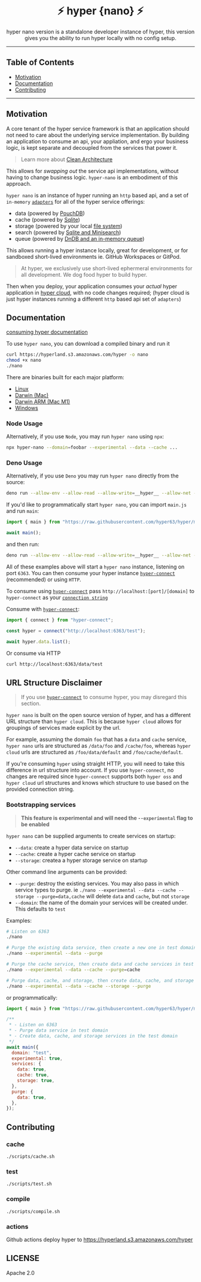 <h1 align="center">⚡️ hyper {nano} ⚡️</h1>
<p align="center">
  hyper nano version is a standalone developer instance of hyper, this version gives you
  the ability to run hyper locally with no config setup.
</p>

---

## Table of Contents

- [Motivation](#motivation)
- [Documentation](#documentation)
- [Contributing](#contributing)

---

## Motivation

A core tenant of the hyper service framework is that an application should not
need to care about the underlying service implementation. By building an
application to consume an api, your appliation, and ergo your business logic, is
kept separate and decoupled from the services that power it.

> Learn more about
> [Clean Architecture](https://blog.hyper.io/the-perfect-application-architecture/)

This allows for _swapping out_ the service api implementations, without having
to change business logic. `hyper-nano` is an embodiment of this approach.

`hyper nano` is an instance of hyper running an `http` based api, and a set of
`in-memory` [`adapters`](https://docs.hyper.io/oss/building-your-own-adapter)
for all of the hyper service offerings:

- data (powered by [PouchDB](https://github.com/hyper63/hyper-adapter-pouchdb))
- cache (powered by [Sqlite](https://github.com/hyper63/hyper-adapter-sqlite))
- storage (powered by your local
  [file system](https://github.com/hyper63/hyper-adapter-fs))
- search (powered by
  [Sqlite and Minisearch](https://github.com/hyper63/hyper-adapter-minisearch))
- queue (powered by
  [DnDB and an in-memory queue](https://github.com/hyper63/hyper-adapter-queue))

This allows running a hyper instance locally, great for development, or for
sandboxed short-lived environments ie. GitHub Workspaces or GitPod.

> At hyper, we exclusively use short-lived ephermeral environments for all
> development. We dog food hyper to build hyper.

Then when you deploy, your application consumes your _actual_ hyper application
in [hyper cloud](https://docs.hyper.io), with no code changes required; (hyper
cloud is just hyper instances running a different `http` based api set of
`adapters`)

## Documentation

[consuming hyper documentation](https://docs.hyper.io)

To use `hyper nano`, you can download a compiled binary and run it

```sh
curl https://hyperland.s3.amazonaws.com/hyper -o nano
chmod +x nano
./nano
```

There are binaries built for each major platform:

- [Linux](https://hyperland.s3.amazonaws.com/hyper)
- [Darwin (Mac)](https://hyperland.s3.amazonaws.com/hyper-x86_64-apple-darwin)
- [Darwin ARM (Mac M1)](https://hyperland.s3.amazonaws.com/hyper-aarch64-apple-darwin)
- [Windows](https://hyperland.s3.amazonaws.com/hyper-x86_64-pc-windows-msvc.exe)

### Node Usage

Alternatively, if you use `Node`, you may run `hyper nano` using `npx`:

```sh
npx hyper-nano --domain=foobar --experimental --data --cache ...
```

### Deno Usage

Alternatively, if you use `Deno` you may run `hyper nano` directly from the
source:

```sh
deno run --allow-env --allow-read --allow-write=__hyper__ --allow-net --unstable --no-check=remote https://raw.githubusercontent.com/hyper63/hyper/main/images/nano/mod.js
```

If you'd like to programmatically start `hyper nano`, you can import `main.js`
and run `main`:

```js
import { main } from "https://raw.githubusercontent.com/hyper63/hyper/main/images/nano/main.js";

await main();
```

and then run:

```sh
deno run --allow-env --allow-read --allow-write=__hyper__ --allow-net --unstable --no-check=remote foo.js
```

All of these examples above will start a `hyper nano` instance, listening on
port `6363`. You can then consume your hyper instance
[`hyper-connect`](https://github.com/hyper63/hyper/tree/main/packages/connect)
(recommended) or using `HTTP`.

To consume using
[`hyper-connect`](https://github.com/hyper63/hyper/tree/main/packages/connect)
pass `http://localhost:[port]/[domain]` to `hyper-connect` as your
[`connection string`](https://docs.hyper.io/app-keys#nq-connection-string)

Consume with
[`hyper-connect`](https://github.com/hyper63/hyper/tree/main/packages/connect):

```js
import { connect } from "hyper-connect";

const hyper = connect("http://localhost:6363/test");

await hyper.data.list();
```

Or consume via HTTP

```sh
curl http://localhost:6363/data/test
```

## URL Structure Disclaimer

> If you use
> [`hyper-connect`](https://github.com/hyper63/hyper/tree/main/packages/connect)
> to consume hyper, you may disregard this section.

`hyper nano` is built on the open source version of hyper, and has a different
URL structure than `hyper cloud`. This is because `hyper cloud` allows for
groupings of services made explicit by the url.

For example, assuming the domain `foo` that has a `data` and `cache` service,
`hyper nano` urls are structured as `/data/foo` and `/cache/foo`, whereas
`hyper cloud` urls are structured as `/foo/data/default` and
`/foo/cache/default`.

If you're consuming `hyper` using straight HTTP, you will need to take this
difference in url structure into account. If you use `hyper-connect`, no changes
are required since `hyper-connect` supports both `hyper oss` and `hyper cloud`
url structures and knows which structure to use based on the provided connection
string.

### Bootstrapping services

> **This feature is experimental and will need the `--experimental` flag to be
> enabled**

`hyper nano` can be supplied arguments to create services on startup:

- `--data`: create a hyper data service on startup
- `--cache`: create a hyper cache service on startup
- `--storage`: createa a hyper storage service on startup

Other command line arguments can be provided:

- `--purge`: destroy the existing services. You may also pass in which service
  types to purge. ie
  `./nano --experimental --data --cache --storage --purge=data,cache` will
  delete `data` and `cache`, but not `storage`
- `--domain`: the name of the domain your services will be created under. This
  defaults to `test`

Examples:

```sh
# Listen on 6363
./nano

# Purge the existing data service, then create a new one in test domain
./nano --experimental --data --purge

# Purge the cache service, then create data and cache services in test domain
./nano --experimental --data --cache --purge=cache

# Purge data, cache, and storage, then create data, cache, and storage services in test domain
./nano --experimental --data --cache --storage --purge
```

or programmatically:

```js
import { main } from "https://raw.githubusercontent.com/hyper63/hyper/main/images/nano/main.js";

/**
 * - Listen on 6363
 * - Purge data service in test domain
 * - Create data, cache, and storage services in the test domain
 */
await main({
  domain: "test",
  experimental: true,
  services: {
    data: true,
    cache: true,
    storage: true,
  },
  purge: {
    data: true,
  },
});
```

## Contributing

### cache

```
./scripts/cache.sh
```

### test

```
./scripts/test.sh
```

### compile

```
./scripts/compile.sh
```

### actions

Github actions deploy hyper to https://hyperland.s3.amazonaws.com/hyper

## LICENSE

Apache 2.0
